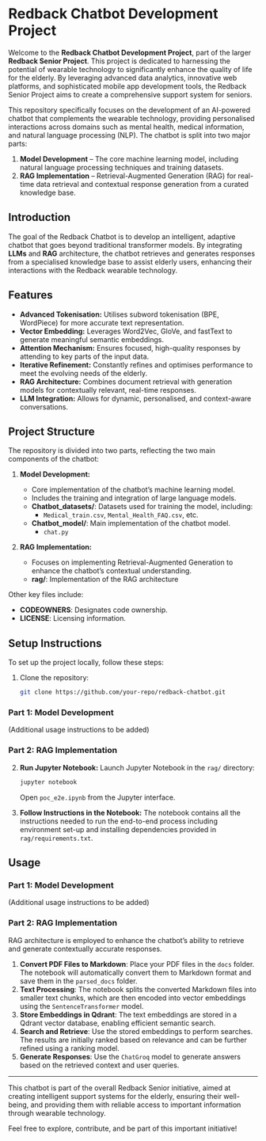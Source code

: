 # Redback Chatbot Development Project

Welcome to the **Redback Chatbot Development Project**, part of the larger **Redback Senior Project**. This project is dedicated to harnessing the potential of wearable technology to significantly enhance the quality of life for the elderly. By leveraging advanced data analytics, innovative web platforms, and sophisticated mobile app development tools, the Redback Senior Project aims to create a comprehensive support system for seniors.

This repository specifically focuses on the development of an AI-powered chatbot that complements the wearable technology, providing personalised interactions across domains such as mental health, medical information, and natural language processing (NLP). The chatbot is split into two major parts:

1. **Model Development** – The core machine learning model, including natural language processing techniques and training datasets.
2. **RAG Implementation** – Retrieval-Augmented Generation (RAG) for real-time data retrieval and contextual response generation from a curated knowledge base.

## Introduction

The goal of the Redback Chatbot is to develop an intelligent, adaptive chatbot that goes beyond traditional transformer models. By integrating **LLMs** and **RAG** architecture, the chatbot retrieves and generates responses from a specialised knowledge base to assist elderly users, enhancing their interactions with the Redback wearable technology.

## Features

- **Advanced Tokenisation:** Utilises subword tokenisation (BPE, WordPiece) for more accurate text representation.
- **Vector Embedding:** Leverages Word2Vec, GloVe, and fastText to generate meaningful semantic embeddings.
- **Attention Mechanism:** Ensures focused, high-quality responses by attending to key parts of the input data.
- **Iterative Refinement:** Constantly refines and optimises performance to meet the evolving needs of the elderly.
- **RAG Architecture:** Combines document retrieval with generation models for contextually relevant, real-time responses.
- **LLM Integration:** Allows for dynamic, personalised, and context-aware conversations.

## Project Structure

The repository is divided into two parts, reflecting the two main components of the chatbot:

1. **Model Development:**
   - Core implementation of the chatbot’s machine learning model.
   - Includes the training and integration of large language models.
   - **Chatbot_datasets/**: Datasets used for training the model, including:
     - `Medical_train.csv`, `Mental_Health_FAQ.csv`, etc.
   - **Chatbot_model/**: Main implementation of the chatbot model.
     - `chat.py`

2. **RAG Implementation:**
   - Focuses on implementing Retrieval-Augmented Generation to enhance the chatbot’s contextual understanding.
   - **rag/**: Implementation of the RAG architecture

Other key files include:
- **CODEOWNERS**: Designates code ownership.
- **LICENSE**: Licensing information.

## Setup Instructions

To set up the project locally, follow these steps:

1. Clone the repository:
   ```bash
   git clone https://github.com/your-repo/redback-chatbot.git
   ```
### Part 1: Model Development

(Additional usage instructions to be added)

### Part 2: RAG Implementation

2. **Run Jupyter Notebook:**
   Launch Jupyter Notebook in the `rag/` directory:
   ```bash
   jupyter notebook
   ```
   Open `poc_e2e.ipynb` from the Jupyter interface.

3. **Follow Instructions in the Notebook:**
   The notebook contains all the instructions needed to run the end-to-end process including environment set-up and installing dependencies provided in `rag/requirements.txt`.

## Usage

### Part 1: Model Development

(Additional usage instructions to be added)

### Part 2: RAG Implementation

RAG architecture is employed to enhance the chatbot’s ability to retrieve and generate contextually accurate responses. 

1. **Convert PDF Files to Markdown**: Place your PDF files in the `docs` folder. The notebook will automatically convert them to Markdown format and save them in the `parsed_docs` folder.
2. **Text Processing**: The notebook splits the converted Markdown files into smaller text chunks, which are then encoded into vector embeddings using the `SentenceTransformer` model.
3. **Store Embeddings in Qdrant**: The text embeddings are stored in a Qdrant vector database, enabling efficient semantic search.
4. **Search and Retrieve**: Use the stored embeddings to perform searches. The results are initially ranked based on relevance and can be further refined using a ranking model.
5. **Generate Responses**: Use the `ChatGroq` model to generate answers based on the retrieved context and user queries.

---

This chatbot is part of the overall Redback Senior initiative, aimed at creating intelligent support systems for the elderly, ensuring their well-being, and providing them with reliable access to important information through wearable technology.

Feel free to explore, contribute, and be part of this important initiative!